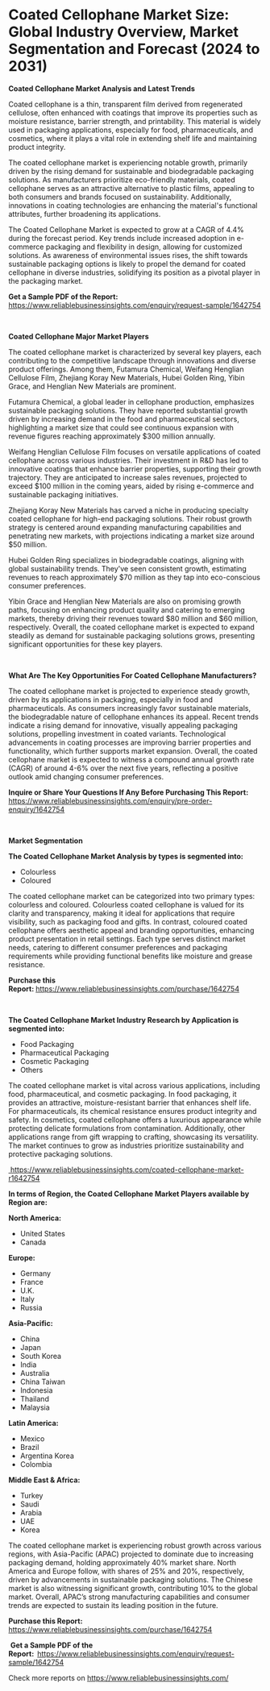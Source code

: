 <p><h1>Coated Cellophane Market Size: Global Industry Overview, Market Segmentation and Forecast (2024 to 2031)</h1></p><p><strong>Coated Cellophane Market Analysis and Latest Trends</strong></p>
<p><p>Coated cellophane is a thin, transparent film derived from regenerated cellulose, often enhanced with coatings that improve its properties such as moisture resistance, barrier strength, and printability. This material is widely used in packaging applications, especially for food, pharmaceuticals, and cosmetics, where it plays a vital role in extending shelf life and maintaining product integrity.</p><p>The coated cellophane market is experiencing notable growth, primarily driven by the rising demand for sustainable and biodegradable packaging solutions. As manufacturers prioritize eco-friendly materials, coated cellophane serves as an attractive alternative to plastic films, appealing to both consumers and brands focused on sustainability. Additionally, innovations in coating technologies are enhancing the material's functional attributes, further broadening its applications.</p><p>The Coated Cellophane Market is expected to grow at a CAGR of 4.4% during the forecast period. Key trends include increased adoption in e-commerce packaging and flexibility in design, allowing for customized solutions. As awareness of environmental issues rises, the shift towards sustainable packaging options is likely to propel the demand for coated cellophane in diverse industries, solidifying its position as a pivotal player in the packaging market.</p></p>
<p><strong>Get a Sample PDF of the Report:&nbsp;</strong> <a href="https://www.reliablebusinessinsights.com/enquiry/request-sample/1642754?utm_campaign=1117&utm_medium=2&utm_source=Github&utm_content=ia&utm_term=29122024&utm_id=coated-cellophane">https://www.reliablebusinessinsights.com/enquiry/request-sample/1642754</a></p>
<p>&nbsp;</p>
<p><strong>Coated Cellophane Major Market Players</strong></p>
<p><p>The coated cellophane market is characterized by several key players, each contributing to the competitive landscape through innovations and diverse product offerings. Among them, Futamura Chemical, Weifang Henglian Cellulose Film, Zhejiang Koray New Materials, Hubei Golden Ring, Yibin Grace, and Henglian New Materials are prominent.</p><p>Futamura Chemical, a global leader in cellophane production, emphasizes sustainable packaging solutions. They have reported substantial growth driven by increasing demand in the food and pharmaceutical sectors, highlighting a market size that could see continuous expansion with revenue figures reaching approximately $300 million annually.</p><p>Weifang Henglian Cellulose Film focuses on versatile applications of coated cellophane across various industries. Their investment in R&D has led to innovative coatings that enhance barrier properties, supporting their growth trajectory. They are anticipated to increase sales revenues, projected to exceed $100 million in the coming years, aided by rising e-commerce and sustainable packaging initiatives.</p><p>Zhejiang Koray New Materials has carved a niche in producing specialty coated cellophane for high-end packaging solutions. Their robust growth strategy is centered around expanding manufacturing capabilities and penetrating new markets, with projections indicating a market size around $50 million.</p><p>Hubei Golden Ring specializes in biodegradable coatings, aligning with global sustainability trends. They've seen consistent growth, estimating revenues to reach approximately $70 million as they tap into eco-conscious consumer preferences.</p><p>Yibin Grace and Henglian New Materials are also on promising growth paths, focusing on enhancing product quality and catering to emerging markets, thereby driving their revenues toward $80 million and $60 million, respectively. Overall, the coated cellophane market is expected to expand steadily as demand for sustainable packaging solutions grows, presenting significant opportunities for these key players.</p></p>
<p>&nbsp;</p>
<p><strong>What Are The Key Opportunities For Coated Cellophane Manufacturers?</strong></p>
<p><p>The coated cellophane market is projected to experience steady growth, driven by its applications in packaging, especially in food and pharmaceuticals. As consumers increasingly favor sustainable materials, the biodegradable nature of cellophane enhances its appeal. Recent trends indicate a rising demand for innovative, visually appealing packaging solutions, propelling investment in coated variants. Technological advancements in coating processes are improving barrier properties and functionality, which further supports market expansion. Overall, the coated cellophane market is expected to witness a compound annual growth rate (CAGR) of around 4-6% over the next five years, reflecting a positive outlook amid changing consumer preferences.</p></p>
<p><strong>Inquire or Share Your Questions If Any Before Purchasing This Report:</strong> <a href="https://www.reliablebusinessinsights.com/enquiry/pre-order-enquiry/1642754?utm_campaign=1117&utm_medium=2&utm_source=Github&utm_content=ia&utm_term=29122024&utm_id=coated-cellophane">https://www.reliablebusinessinsights.com/enquiry/pre-order-enquiry/1642754</a></p>
<p>&nbsp;</p>
<p><strong>Market Segmentation</strong></p>
<p><strong>The Coated Cellophane Market Analysis by types is segmented into:</strong></p>
<p><ul><li>Colourless</li><li>Coloured</li></ul></p>
<p><p>The coated cellophane market can be categorized into two primary types: colourless and coloured. Colourless coated cellophane is valued for its clarity and transparency, making it ideal for applications that require visibility, such as packaging food and gifts. In contrast, coloured coated cellophane offers aesthetic appeal and branding opportunities, enhancing product presentation in retail settings. Each type serves distinct market needs, catering to different consumer preferences and packaging requirements while providing functional benefits like moisture and grease resistance.</p></p>
<p><strong>Purchase this Report:&nbsp;</strong><a href="https://www.reliablebusinessinsights.com/purchase/1642754?utm_campaign=1117&utm_medium=2&utm_source=Github&utm_content=ia&utm_term=29122024&utm_id=coated-cellophane">https://www.reliablebusinessinsights.com/purchase/1642754</a></p>
<p>&nbsp;</p>
<p><strong>The Coated Cellophane Market Industry Research by Application is segmented into:</strong></p>
<p><ul><li>Food Packaging</li><li>Pharmaceutical Packaging</li><li>Cosmetic Packaging</li><li>Others</li></ul></p>
<p><p>The coated cellophane market is vital across various applications, including food, pharmaceutical, and cosmetic packaging. In food packaging, it provides an attractive, moisture-resistant barrier that enhances shelf life. For pharmaceuticals, its chemical resistance ensures product integrity and safety. In cosmetics, coated cellophane offers a luxurious appearance while protecting delicate formulations from contamination. Additionally, other applications range from gift wrapping to crafting, showcasing its versatility. The market continues to grow as industries prioritize sustainability and protective packaging solutions.</p></p>
<p><a href="https://www.reliablebusinessinsights.com/coated-cellophane-market-r1642754?utm_campaign=1117&utm_medium=2&utm_source=Github&utm_content=ia&utm_term=29122024&utm_id=coated-cellophane">&nbsp;https://www.reliablebusinessinsights.com/coated-cellophane-market-r1642754</a></p>
<p><strong>In terms of Region, the Coated Cellophane Market Players available by Region are:</strong></p>
<p>
    <p> <strong> North America: </strong>
        <ul>
            <li>United States</li>
            <li>Canada</li>
        </ul>
        </p> 
    <p> <strong> Europe: </strong>
        <ul>
            <li>Germany</li>
            <li>France</li>
            <li>U.K.</li>
            <li>Italy</li>
            <li>Russia</li>
        </ul>
        </p> 
    <p> <strong> Asia-Pacific: </strong>
        <ul>
            <li>China</li>
            <li>Japan</li>
            <li>South Korea</li>
            <li>India</li>
            <li>Australia</li>
            <li>China Taiwan</li>
            <li>Indonesia</li>
            <li>Thailand</li>
            <li>Malaysia</li>
        </ul>
        </p> 
    <p> <strong> Latin America: </strong>
        <ul>
            <li>Mexico</li>
            <li>Brazil</li>
            <li>Argentina Korea</li>
            <li>Colombia</li>
        </ul>
        </p> 
    <p> <strong> Middle East & Africa: </strong>
        <ul>
            <li>Turkey</li>
            <li>Saudi</li>
            <li>Arabia</li>
            <li>UAE</li>
            <li>Korea</li>
        </ul>
    </p>
    </p>
<p><p>The coated cellophane market is experiencing robust growth across various regions, with Asia-Pacific (APAC) projected to dominate due to increasing packaging demand, holding approximately 40% market share. North America and Europe follow, with shares of 25% and 20%, respectively, driven by advancements in sustainable packaging solutions. The Chinese market is also witnessing significant growth, contributing 10% to the global market. Overall, APAC’s strong manufacturing capabilities and consumer trends are expected to sustain its leading position in the future.</p></p>
<p><strong>Purchase this Report: </strong><a href="https://www.reliablebusinessinsights.com/purchase/1642754?utm_campaign=1117&utm_medium=2&utm_source=Github&utm_content=ia&utm_term=29122024&utm_id=coated-cellophane">https://www.reliablebusinessinsights.com/purchase/1642754</a></p>
<p>&nbsp;<strong>Get a Sample PDF of the Report:&nbsp;&nbsp;</strong><a href="https://www.reliablebusinessinsights.com/enquiry/request-sample/1642754?utm_campaign=1117&utm_medium=2&utm_source=Github&utm_content=ia&utm_term=29122024&utm_id=coated-cellophane">https://www.reliablebusinessinsights.com/enquiry/request-sample/1642754</a></p>
<p><strong></strong></p>
<p>Check more reports on <a href="https://www.reliablebusinessinsights.com/?utm_campaign=1117&utm_medium=2&utm_source=Github&utm_content=ia&utm_term=29122024&utm_id=coated-cellophane">https://www.reliablebusinessinsights.com/</a></p>